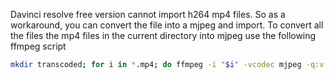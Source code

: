 Davinci resolve free version cannot import h264 mp4 files. So as a workaround,
you can convert the file into a mjpeg and import. To convert all the files the
mp4 files in the current directory into mjpeg use the following ffmpeg script

```sh
mkdir transcoded; for i in *.mp4; do ffmpeg -i "$i" -vcodec mjpeg -q:v 2 -acodec pcm_s16be -q:a 0 -f mov "transcoded/${i%.*}.mov"; done
```
